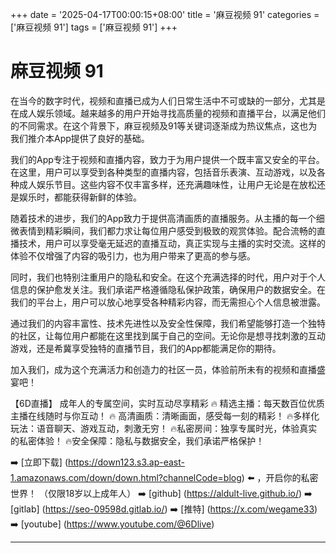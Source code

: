 +++
date = '2025-04-17T00:00:15+08:00'
title = '麻豆视频 91'
categories = ['麻豆视频 91']
tags = ['麻豆视频 91']
+++

# 麻豆视频 91

在当今的数字时代，视频和直播已成为人们日常生活中不可或缺的一部分，尤其是在成人娱乐领域。越来越多的用户开始寻找高质量的视频和直播平台，以满足他们的不同需求。在这个背景下，麻豆视频及91等关键词逐渐成为热议焦点，这也为我们推介本App提供了良好的基础。

我们的App专注于视频和直播内容，致力于为用户提供一个既丰富又安全的平台。在这里，用户可以享受到各种类型的直播内容，包括音乐表演、互动游戏，以及各种成人娱乐节目。这些内容不仅丰富多样，还充满趣味性，让用户无论是在放松还是娱乐时，都能获得新鲜的体验。

随着技术的进步，我们的App致力于提供高清画质的直播服务。从主播的每一个细微表情到精彩瞬间，我们都力求让每位用户感受到极致的观赏体验。配合流畅的直播技术，用户可以享受毫无延迟的直播互动，真正实现与主播的实时交流。这样的体验不仅增强了内容的吸引力，也为用户带来了更高的参与感。

同时，我们也特别注重用户的隐私和安全。在这个充满选择的时代，用户对于个人信息的保护愈发关注。我们承诺严格遵循隐私保护政策，确保用户的数据安全。在我们的平台上，用户可以放心地享受各种精彩内容，而无需担心个人信息被泄露。

通过我们的内容丰富性、技术先进性以及安全性保障，我们希望能够打造一个独特的社区，让每位用户都能在这里找到属于自己的空间。无论你是想寻找刺激的互动游戏，还是希冀享受独特的直播节目，我们的App都能满足你的期待。

加入我们，成为这个充满活力和创造力的社区一员，体验前所未有的视频和直播盛宴吧！

【6D直播】
成年人的专属空间，实时互动尽享精彩
🔥 精选主播：每天数百位优质主播在线随时与你互动！
🔥 高清画质：清晰画面，感受每一刻的精彩！
🔥多样化玩法：语音聊天、游戏互动，刺激无穷！
🔥私密房间：独享专属时光，体验真实的私密体验！
🔥安全保障：隐私与数据安全，我们承诺严格保护！

➡️ [立即下载] (https://down123.s3.ap-east-1.amazonaws.com/down/down.html?channelCode=blog) ⬅️ ，开启你的私密世界！
（仅限18岁以上成年人）
➡️ [github] (https://aldult-live.github.io/)
➡️ [gitlab] (https://seo-09598d.gitlab.io/)
➡️ [推特] (https://x.com/wegame33)
➡️ [youtube] (https://www.youtube.com/@6Dlive)

---
